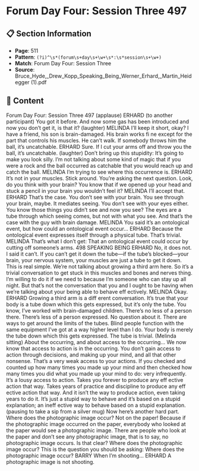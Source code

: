 # Forum Day Four: Session Three 497

## 📋 Section Information

- **Page**: 511
- **Pattern**: `(?i)^\s*(forum\s+day\s+\w+\s*:\s*session\s+\w+)`
- **Match**: Forum Day Four: Session Three
- **Source**: Bruce_Hyde,_Drew_Kopp_Speaking_Being_Werner_Erhard,_Martin_Heidegger (1).pdf

## 📄 Content

Forum Day Four: Session Three 497
(applause)
ERHARD (to another participant)
You got it before. And now some gas has been introduced and now you don’t get it, is that it?
(laughter)
MELINDA
I’ll keep it short, okay? I have a friend, his son is brain-damaged. His brain works fi ne except
for the part that controls his muscles. He can’t walk. If somebody throws him the ball, it’s
uncatchable.
ERHARD
Sure. If I cut your arms off  and throw you the ball, it’s uncatchable.
(laughter)
Don’t bring up this stupidity: It’s going to make you look silly. I’m not talking about some kind
of magic that if you were a rock and the ball occurred as catchable that you would reach up and
catch the ball.
MELINDA
I’m trying to see where this occurrence is.
ERHARD
It’s not in your muscles. Stick around. You’re asking the next question. Look, do you think with your
brain? You know that if we opened up your head and stuck a pencil in your brain you wouldn’t feel it?
MELINDA
I’ll accept that.
ERHARD
That’s the case. You don’t see with your brain. You see through your brain, maybe. It mediates
seeing. You don’t see with your eyes either. You know those things you didn’t see and now you
see? The eyes are a tube through which seeing comes, but not with what you see. And that’s the
case with the guy with brain damage.
MELINDA
You said it’s an ontological event, but how could an ontological event occur...
ERHARD
Because the ontological event expresses itself through a physical tube. That’s trivial.
MELINDA
That’s what I don’t get: That an ontological event could occur by cutting off  someone’s arms.
498
SPEAKING BEING
ERHARD
No, it does not. I said it can’t. If you can’t get it down the tube—if the tube’s blocked—your
brain, your nervous system, your muscles are just a tube to get it down. This is real simple.
We’re not talking about growing a third arm here. So it’s a trivial conversation to get stuck in
this muscles and bones and nerves thing. I’m willing to do it if we need to because I’m someone
who can stay up all night. But that’s not the conversation that you and I ought to be having
when we’re talking about your being able to behave eff ectively.
MELINDA
Okay.
ERHARD
Growing a third arm is a diff erent conversation. It’s true that your body is a tube down which
this gets expressed, but it’s only the tube. You know, I’ve worked with brain-damaged children.
There’s no less of a person there. There’s less of a person expressed. No question about it. There
are ways to get around the limits of the tubes. Blind people function with the same equipment
I’ve got at a way higher level than I do. Your body is merely the tube down which this gets
expressed. The tube is trivial.
(Melinda sitting)
About the occurring, and about access to the occurring... We now know that access to action is
in the occurring. You don’t gain access to action through decisions, and making up your mind,
and all that other nonsense. That’s a very weak access to your actions. If you checked and
counted up how many times you made up your mind and then checked how many times you
did what you made up your mind to do: very infrequently. It’s a lousy access to action. Takes
you forever to produce any eff ective action that way. Takes years of practice and discipline to
produce any eff ective action that way. And it isn’t the way to produce action, even taking years
to do it. It’s just a stupid way to behave and it’s based on a stupid explanation; an ineff ective way
to behave based on a stupid explanation.
(pausing to take a sip from a silver mug)
Now here’s another hard part. Where does the photographic image occur? Not on the paper!
Because if the photographic image occurred on the paper, everybody who looked at the paper
would see a photographic image. There are people who look at the paper and don’t see any
photographic image, that is to say, no photographic image occurs. Is that clear? Where does
the photographic image occur? This is the question you should be asking: Where does the
photographic image occur?
BARRY
When I’m shooting...
ERHARD
A photographic image is not shooting.